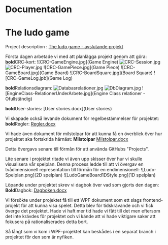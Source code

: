 # Documentation

# The ludo game

Project description : [The ludo game - avslutande projekt](https://pgbsnh19.github.io/dataatkomst/project4.html)

Första dagen arbetade vi med att planlägga projekt genom att göra: 
**bold**CRC-kort: 
![CRC-GameEngine.jpg](Game Engine)
![CRC-Session.jpg](Session)
![CRC-Player.jpg](Player)
![CRC-GamePiece.jpg](Game Piece)
![CRC-GameBoard.jpg](Game Board)
![CRC-BoardSquare.jpg](Board Square)
![CRC-GameLog.jpb](Game Log)

**bold**Relationsdiagram:
![Databasrelationer.jpg](Databasrelationer)
![DbDiagram.jpg](Databasdiagram)
![EngineClass-RelationerUnderArbete.jpg](Engine Class relationer - Ofullständig)

**bold**User-stories:
[User stories.docx](User stories)

Vi skapade också levande dokument för regelbestämmelser för projektet:
**bold**Regler:
[Regler.docx](Regelbestämmelser)

Vi hade även dokument för milstolpar för att kunna få en överblick över hur projektet ska fortskrida härnäst:
**Milstolpar**
[Milstolpar.docx](Milstolpar)

Detta övergavs senare till förmån för att använda GitHubs "Projects".

Lite senare i projektet ritade vi även upp skisser över hur vi skulle visualisera vår spelplan.
Denna process ledde till att vi övergav en tvådimensionell representation 
till förmån för en endimensionell:
![Ludo-Spelplan.png](2D spelplan)
![LudoGameBoard1DStyle.png](1D spelplan)

Löpande under projektet skrev vi dagbok över vad som gjorts den dagen:
**Bold**Dagbok:
[Dagboken.docx](Dagboken)

Vi försökte under projektet få till ett WPF dokument som ett slags frontend-
projekt för att kunna visa spelet. Detta blev för tidskrävande och vi fick överge det projektet.
Hade vi haft mer tid hade vi fått till det men eftersom det inte krävdes för projektet och
vi kände att vi hade viktigare saker att fokusera på rationaliserades detta bort.

Så långt som vi kom i WPF-projektet kan beskådes i en separat branch i projektet för den som är nyfiken.


 




